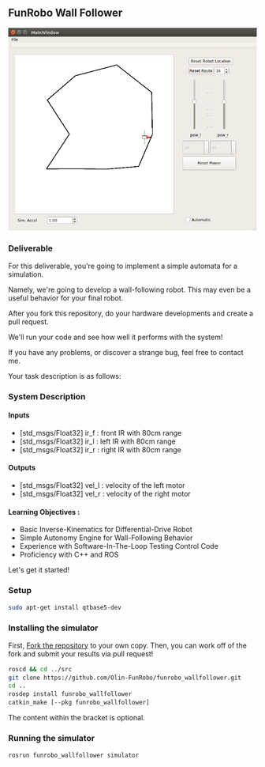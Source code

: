 ## FunRobo Wall Follower

![Demo](images/demo.png)

### Deliverable

For this deliverable, you're going to implement a simple automata for a simulation.

Namely, we're going to develop a wall-following robot. This may even be a useful behavior for your final robot.

After you fork this repository, do your hardware developments and create a pull request.

We'll run your code and see how well it performs with the system!

If you have any problems, or discover a strange bug, feel free to contact me.

Your task description is as follows:

### System Description

#### Inputs

- [std_msgs/Float32] ir_f : front IR with 80cm range
- [std_msgs/Float32] ir_l : left IR with 80cm range
- [std_msgs/Float32] ir_r : right IR with 80cm range

#### Outputs

- [std_msgs/Float32] vel_l : velocity of the left motor
- [std_msgs/Float32] vel_r : velocity of the right motor

#### Learning Objectives :

- Basic Inverse-Kinematics for Differential-Drive Robot
- Simple Autonomy Engine for Wall-Following Behavior
- Experience with Software-In-The-Loop Testing Control Code
- Proficiency with C++ and ROS

Let's get it started!

### Setup

```bash
sudo apt-get install qtbase5-dev
```


### Installing the simulator

First, [Fork the repository](https://help.github.com/articles/fork-a-repo/) to your own copy.
Then, you can work off of the fork and submit your results via pull request!

```bash
roscd && cd ../src
git clone https://github.com/Olin-FunRobo/funrobo_wallfollower.git 
cd ..
rosdep install funrobo_wallfollower
catkin_make [--pkg funrobo_wallfollower]
```

The content within the bracket is optional.

### Running the simulator

```bash
rosrun funrobo_wallfollower simulator
```
